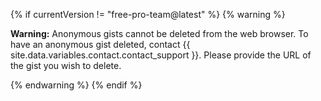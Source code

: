 {% if currentVersion != "free-pro-team@latest" %}
{% warning %}

**Warning:** Anonymous gists cannot be deleted from the web browser. To have an anonymous gist deleted, contact {{ site.data.variables.contact.contact_support }}. Please provide the URL of the gist you wish to delete.

{% endwarning %}
{% endif %}
